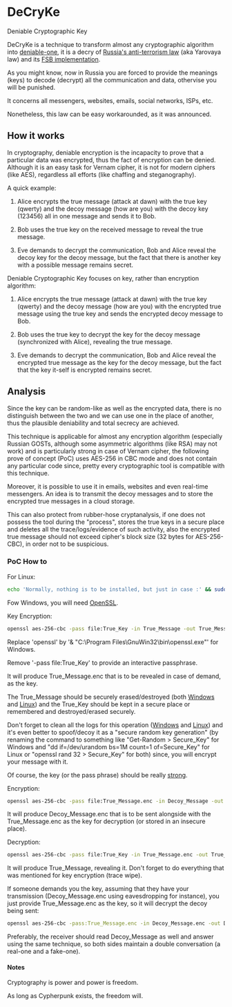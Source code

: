 # DeCryKe

Deniable Cryptographic Key

DeCryKe is a technique to transform almost any cryptographic algorithm into [deniable-one](https://en.wikipedia.org/wiki/Deniable_encryption), it is a decry of [Russia's anti-terrorism law](https://www.theguardian.com/world/2016/jun/26/russia-passes-big-brother-anti-terror-laws) (aka Yarovaya law) and its [FSB implementation](https://translate.google.com/translate?hl=en&sl=auto&tl=en&u=http%3A%2F%2Fpublication.pravo.gov.ru%2FDocument%2FView%2F0001201608120037).

As you might know, now in Russia you are forced to provide the meanings (keys) to decode (decrypt) all the communication and data, othervise you will be punished.

It concerns all messengers, websites, emails, social networks, ISPs, etc.

Nonetheless, this law can be easy workarounded, as it was announced.

## How it works

In cryptography, deniable encryption is the incapacity to prove that a particular data was encrypted, thus the fact of encryption can be denied. Although it is an easy task for Vernam cipher, it is not for modern ciphers (like AES), regardless all efforts (like chaffing and steganography).

A quick example:

1. Alice encrypts the true message (attack at dawn) with the true key (qwerty) and the decoy message (how are you) with the decoy key (123456) all in one message  and sends it to Bob.

2. Bob uses the true key on the received message to reveal the true message.

3. Eve demands to decrypt the communication, Bob and Alice reveal the decoy key for the decoy message, but the fact that there is another key with a possible message remains secret.

Deniable Cryptographic Key focuses on key, rather than encryption algorithm:

1. Alice encrypts the true message (attack at dawn) with the true key (qwerty) and the decoy message (how are you) with the encrypted true message using the true key and sends the encrypted decoy message to Bob.

2. Bob uses the true key to decrypt the key for the decoy message (synchronized with Alice), revealing the true message.

3. Eve demands to decrypt the communication, Bob and Alice reveal the encrypted true message as the key for the decoy message, but the fact that the key it-self is encrypted remains secret.

## Analysis

Since the key can be random-like as well as the encrypted data, there is no distinguish between the two and we can use one in the place of another, thus the plausible deniability and total secrecy are achieved.

This technique is applicable for almost any encryption algorithm (especially Russian GOSTs, although some asymmetric algorithms (like RSA) may not work) and is particularly strong in case of Vernam cipher, the following prove of concept (PoC) uses AES-256 in CBC mode and does not contain any particular code since, pretty every cryptographic tool is compatible with this technique.

Moreover, it is possible to use it in emails, websites and even real-time messengers. An idea is to transmit the decoy messages and to store the encrypted true messages in a cloud storage.

This can also protect from rubber-hose cryptanalysis, if one does not possess the tool during the "process", stores the true keys in a secure place and deletes all the trace/logs/evidence of such activity, also the encrypted true message should not exceed cipher's block size (32 bytes for AES-256-CBC), in order not to be suspicious.

### PoC How to

For Linux:
```bash
echo 'Normally, nothing is to be installed, but just in case :' && sudo apt-get install openssl || echo 'use an appropriate package manager or/and OpenSSL alternatives'
```

Fow Windows, you will need [OpenSSL](http://downloads.sourceforge.net/gnuwin32/openssl-0.9.8h-1-setup.exe).

Key Encryption:
```bash
openssl aes-256-cbc -pass file:True_Key -in True_Message -out True_Message.enc -nosalt
```

Replace 'openssl' by '& "C:\Program Files\GnuWin32\bin\openssl.exe"' for Windows.

Remove '-pass file:True_Key' to provide an interactive passphrase.

It will produce True_Message.enc that is to be revealed in case of demand, as the key.

The True_Message should be securely erased/destroyed (both [Windows](http://www.makeuseof.com/tag/securely-delete-files-hdd-ssd-windows/) and [Linux](http://askubuntu.com/questions/57572/how-to-delete-files-in-secure-manner)) and the True_Key should be kept in a secure place or remembered and destroyed/erased securely.

Don't forget to clean all the logs for this operation ([Windows](http://www.wikihow.com/Delete-Run-History-in-Windows) and [Linux](http://superuser.com/questions/384366/remove-a-certain-line-from-bash-history-file)) and it's even better to spoof/decoy it as a "secure random key generation" (by renaming the command to something like "Get-Random > Secure_Key" for Windows and "dd if=/dev/urandom bs=1M count=1 of=Secure_Key" for Linux or "openssl rand 32 > Secure_Key" for both) since, you will encrypt your message with it.

Of course, the key (or the pass phrase) should be really [strong](https://www.youtube.com/watch?v=IPphyjkXnPc).

Encryption:
```bash
openssl aes-256-cbc -pass file:True_Message.enc -in Decoy_Message -out Decoy_Message.enc
```

It will produce Decoy_Message.enc that is to be sent alongside with the True_Message.enc as the key for decryption (or stored in an insecure place).

Decryption:
```bash
openssl aes-256-cbc -pass file:True_Key -in True_Message.enc -out True_Message -nosalt -d
```
It will produce True_Message, revealing it. Don't forget to do everything that was mentioned for key encryption (trace wipe).

If someone demands you the key, assuming that they have your transmission (Decoy_Message.enc using eavesdropping for instance), you just provide True_Message.enc as the key, so it will decrypt the decoy being sent:
```bash
openssl aes-256-cbc -pass:True_Message.enc -in Decoy_Message.enc -out Decoy_Message -d
```

Preferably, the receiver should read Decoy_Message as well and answer using the same technique, so both sides maintain a double conversation (a real-one and a fake-one).

#### Notes

Cryptography is power and power is freedom.

As long as Cypherpunk exists, the freedom will.

